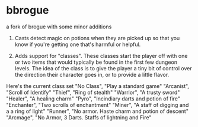 bbrogue
=======

a fork of brogue with some minor additions

1) Casts detect magic on potions when they are picked up so that you know if you're getting one that's harmful or helpful. 

2) Adds support for "classes".
These classes start the player off with one or two items that would typically be found in the first few
dungeon levels. The idea of the class is to give the player a tiny bit of control over the direction their 
character goes in, or to provide a little flavor. 


Here's the current class set
  "No Class",   "Play a standard game"
  "Arcanist",   "Scroll of Identify"
  "Thief",      "Ring of stealth"
  "Warrior",    "A trusty sword"
  "Healer",     "A healing charm"
  "Pyro",       "Incindiary darts and potion of fire"
  "Enchanter",  "Two scrolls of enchantment"
  "Miner",      "A staff of digging and a a ring of light"
  "Runner", "No armor. Haste charm and potion of descent"
  "Arcmage", "No Armor, 3 Darts. Staffs of lightning and Fire"
